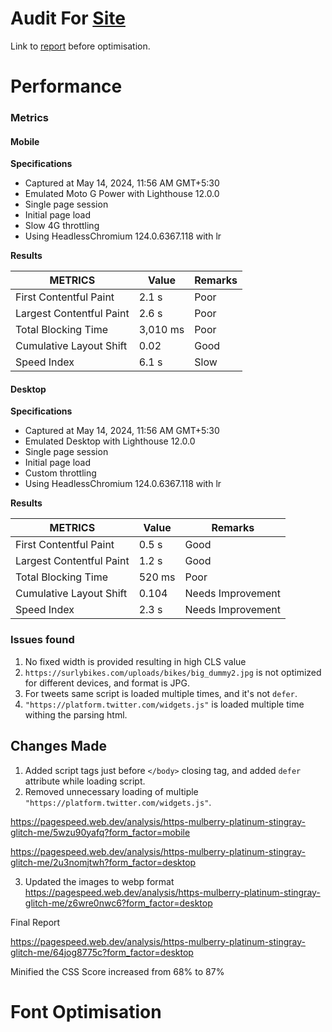 # Audit For [Site ](https://mulberry-platinum-stingray.glitch.me/)
Link to [report](https://pagespeed.web.dev/analysis/https-mulberry-platinum-stingray-glitch-me/2x586557rm) before optimisation.

# Performance
### Metrics
#### Mobile
**Specifications**
- Captured at May 14, 2024, 11:56 AM GMT+5:30
- Emulated Moto G Power with Lighthouse 12.0.0
- Single page session
- Initial page load
- Slow 4G throttling
- Using HeadlessChromium 124.0.6367.118 with lr

**Results**

| METRICS                  | Value    | Remarks |
| ------------------------ | -------- | ------- |
| First Contentful Paint   | 2.1 s    | Poor    |
| Largest Contentful Paint | 2.6 s    | Poor    |
| Total Blocking Time      | 3,010 ms | Poor    |
| Cumulative Layout Shift  | 0.02     | Good    |
| Speed Index              | 6.1 s    | Slow    |

#### Desktop
**Specifications**
- Captured at May 14, 2024, 11:56 AM GMT+5:30
- Emulated Desktop with Lighthouse 12.0.0
- Single page session
- Initial page load
- Custom throttling
- Using HeadlessChromium 124.0.6367.118 with lr

**Results**

| METRICS                  | Value  | Remarks           |
| ------------------------ | ------ | ----------------- |
| First Contentful Paint   | 0.5 s  | Good              |
| Largest Contentful Paint | 1.2 s  | Good              |
| Total Blocking Time      | 520 ms | Poor              |
| Cumulative Layout Shift  | 0.104  | Needs Improvement |
| Speed Index              | 2.3 s  | Needs Improvement |

### Issues found
1. No fixed width is provided resulting in high CLS value
2. `https://surlybikes.com/uploads/bikes/big_dummy2.jpg` is not optimized for different devices, and format is JPG.
3. For tweets same script is loaded multiple times, and it's not `defer`.
4. `"https://platform.twitter.com/widgets.js"` is loaded multiple time withing the parsing html.

## Changes Made
1. Added script tags just before `</body>` closing tag, and added `defer` attribute while loading script.
2. Removed unnecessary loading of multiple `"https://platform.twitter.com/widgets.js"`.

https://pagespeed.web.dev/analysis/https-mulberry-platinum-stingray-glitch-me/5wzu90yafq?form_factor=mobile


https://pagespeed.web.dev/analysis/https-mulberry-platinum-stingray-glitch-me/2u3nomjtwh?form_factor=desktop

3. Updated the images to webp format
https://pagespeed.web.dev/analysis/https-mulberry-platinum-stingray-glitch-me/z6wre0nwc6?form_factor=desktop

Final Report

https://pagespeed.web.dev/analysis/https-mulberry-platinum-stingray-glitch-me/64jog8775c?form_factor=desktop

Minified the CSS
Score increased from 68% to 87%


# Font Optimisation
